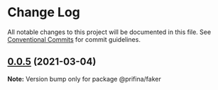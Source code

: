# Change Log

All notable changes to this project will be documented in this file.
See [Conventional Commits](https://conventionalcommits.org) for commit guidelines.

## [0.0.5](https://prifina-admin/prifina/prifina-components/compare/@prifina/faker@0.0.4...@prifina/faker@0.0.5) (2021-03-04)

**Note:** Version bump only for package @prifina/faker
